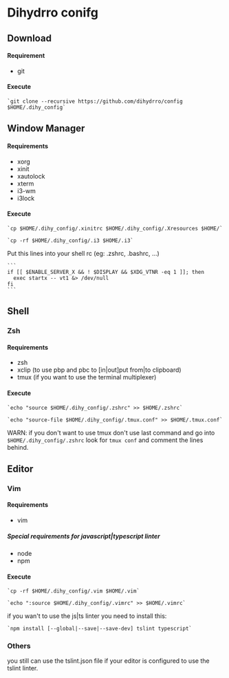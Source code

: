 # Dihydrro conifg

## Download

#### Requirement

  * git

#### Execute

    `git clone --recursive https://github.com/dihydrro/config $HOME/.dihy_config`

## Window Manager

#### Requirements

  * xorg
  * xinit
  * xautolock
  * xterm
  * i3-wm
  * i3lock

#### Execute

    `cp $HOME/.dihy_config/.xinitrc $HOME/.dihy_config/.Xresources $HOME/`

    `cp -rf $HOME/.dihy_config/.i3 $HOME/.i3`

  Put this lines into your shell rc (eg: .zshrc, .bashrc, ...)

    ```
    if [[ $ENABLE_SERVER_X && ! $DISPLAY && $XDG_VTNR -eq 1 ]]; then
      exec startx -- vt1 &> /dev/null
    fi
    ```

## Shell

### Zsh

#### Requirements

  * zsh
  * xclip (to use pbp and pbc to [in|out]put from|to clipboard)
  * tmux (if you want to use the terminal multiplexer)

#### Execute

    `echo "source $HOME/.dihy_config/.zshrc" >> $HOME/.zshrc`

    `echo "source-file $HOME/.dihy_config/.tmux.conf" >> $HOME/.tmux.conf`

WARN: if you don't want to use tmux don't use last command and go into `$HOME/.dihy_config/.zshrc`
look for `tmux conf` and comment the lines behind.

## Editor

### Vim

#### Requirements

  * vim

##### Special requirements for javascript|typescript linter

  * node
  * npm

#### Execute

    `cp -rf $HOME/.dihy_config/.vim $HOME/.vim`

    `echo ":source $HOME/.dihy_config/.vimrc" >> $HOME/.vimrc`

if you wan't to use the js|ts linter you need to install this:

    `npm install [--global|--save|--save-dev] tslint typescript`

### Others

you still can use the tslint.json file if your editor is configured to use the tslint linter.
